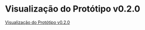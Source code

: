 # Visualização do Protótipo v0.2.0

[Visualização do Protótipo v0.2.0](../v0.2.0/design-do-site-v0.2.0.pdf)
